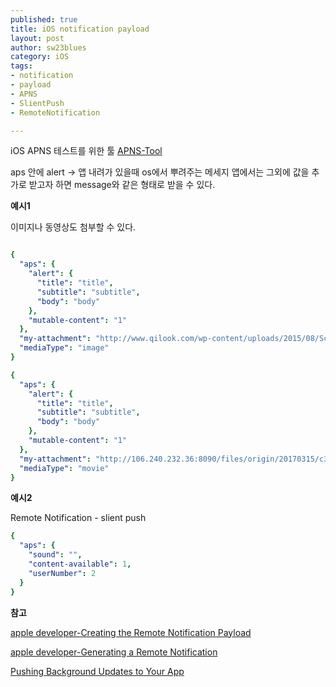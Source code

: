 ```yaml
--- 
published: true
title: iOS notification payload 
layout: post
author: sw23blues
category: iOS
tags: 
- notification
- payload
- APNS
- SlientPush
- RemoteNotification

---
```


iOS APNS 테스트를 위한 툴 
[APNS-Tool](https://itunes.apple.com/kr/app/apns-tool/id963558865?mt=12)

aps 안에 alert -> 앱 내려가 있을때 os에서 뿌려주는 메세지
앱에서는 그외에 값을 추가로 받고자 하면 message와 같은 형태로 받을 수 있다.


**예시1**

이미지나 동영상도 첨부할 수 있다.

```yaml

{
  "aps": {
    "alert": {
      "title": "title",
      "subtitle": "subtitle",
      "body": "body"
    },
    "mutable-content": "1"
  },
  "my-attachment": "http://www.qilook.com/wp-content/uploads/2015/08/Screen-Shot-2015-08-04-at-12.52.28-PM.png",
  "mediaType": "image"
}

{
  "aps": {
    "alert": {
      "title": "title",
      "subtitle": "subtitle",
      "body": "body"
    },
    "mutable-content": "1"
  },
  "my-attachment": "http://106.240.232.36:8090/files/origin/20170315/c3a59b66189f4b34b2c2273899e5436a.mp4",
  "mediaType": "movie"
}

```

**예시2** 

Remote Notification - slient push

```yaml
{
  "aps": {
    "sound": "",
    "content-available": 1,
    "userNumber": 2
  }
}
```



**참고**

[apple developer-Creating the Remote Notification Payload](https://developer.apple.com/library/archive/documentation/NetworkingInternet/Conceptual/RemoteNotificationsPG/CreatingtheNotificationPayload.html)

[apple developer-Generating a Remote Notification](https://developer.apple.com/documentation/usernotifications/setting_up_a_remote_notification_server/generating_a_remote_notification)

[Pushing Background Updates to Your App](https://developer.apple.com/documentation/usernotifications/setting_up_a_remote_notification_server/pushing_background_updates_to_your_app)
